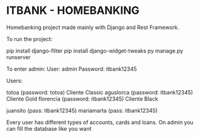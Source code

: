 # ITBANK - HOMEBANKING

Homebanking project made mainly with Django and Rest Framework.

To run the project:

pip install django-filter
pip install django-widget-tweaks
py manage.py runserver

To enter admin:
User: admin
Password: itbank12345

Users:

totoa (password: totoa) Cliente Classic
aguslorca (password: itbank12345) Cliente Gold
florencia (password: itbank12345) Cliente Black

juansito (pass: itbank12345)
mariamarta (pass: itbank12345)

Every user has different types of accounts, cards and loans.
On admin you can fill the database like you want
